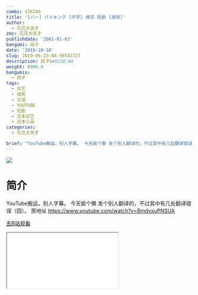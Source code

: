 ```yaml
---
combi: VIKING
title: '[バー] バイキング [中字] 维京 短剧 [酒吧]'
author:
  - 花花大天才
zmz: 花花大天才
publishdate: '2001-01-03'
bangumi: 段子
date: '2019-10-10'
slug: 2019-06-23-NA-56542727
description: 段子&#8226;NA
weight: 8990.0
bangumis:
  - 段子
tags:
  - 综艺
  - 搞笑
  - 日语
  - YOUTUBE
  - 短剧
  - 日本综艺
  - 日本小品
categories:
  - 花花大天才

brief: "YouTube搬运，别人字幕。 今天偷个懒 发个别人翻译的，不过其中有几处翻译错误（囧）。 原地址 https://www.youtube.com/watch?v=BmdvxuPNSUA"
---
```

![](https://raw.githubusercontent.com/tcgriffith/owaraisite/master/static/tmpimg/5ed380baf361fa16b1a4fa2285e7877668621812.jpg.480.jpg)
# 简介  
YouTube搬运，别人字幕。
今天偷个懒 发个别人翻译的，不过其中有几处翻译错误（囧）。
原地址 https://www.youtube.com/watch?v=BmdvxuPNSUA  

[去B站观看](https://www.bilibili.com/video/av56542727/)
<div class ="resp-container"><iframe class="testiframe" src="//player.bilibili.com/player.html?aid=56542727"", scrolling="no", allowfullscreen="true" > </iframe></div> 
